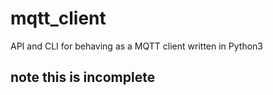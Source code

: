# mqtt_client
API and CLI for behaving as a MQTT client written in Python3

## note this is incomplete
